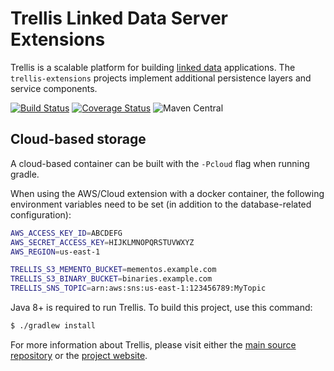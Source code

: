 # Trellis Linked Data Server Extensions

Trellis is a scalable platform for building [linked data](https://www.w3.org/TR/ldp/) applications.
The `trellis-extensions` projects implement additional persistence layers and service components.

[![Build Status](https://travis-ci.com/trellis-ldp/trellis-extensions.svg?branch=master)](https://travis-ci.com/trellis-ldp/trellis-extensions)
[![Coverage Status](https://coveralls.io/repos/github/trellis-ldp/trellis-extensions/badge.svg?branch=master)](https://coveralls.io/github/trellis-ldp/trellis-extensions?branch=master)
![Maven Central](https://img.shields.io/maven-central/v/org.trellisldp.ext/trellis-aws.svg)

## Cloud-based storage

A cloud-based container can be built with the
`-Pcloud` flag when running gradle.

When using the AWS/Cloud extension with a docker
container, the following environment variables need
to be set (in addition to the database-related
configuration):

```sh
AWS_ACCESS_KEY_ID=ABCDEFG
AWS_SECRET_ACCESS_KEY=HIJKLMNOPQRSTUVWXYZ
AWS_REGION=us-east-1

TRELLIS_S3_MEMENTO_BUCKET=mementos.example.com
TRELLIS_S3_BINARY_BUCKET=binaries.example.com
TRELLIS_SNS_TOPIC=arn:aws:sns:us-east-1:123456789:MyTopic
```

Java 8+ is required to run Trellis. To build this project, use this command:

```sh
$ ./gradlew install
```

For more information about Trellis, please visit either the
[main source repository](https://github.com/trellis-ldp/trellis) or the
[project website](https://www.trellisldp.org).
